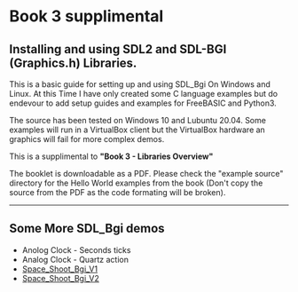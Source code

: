 # Book 3 supplimental
## Installing and using SDL2 and SDL-BGI (Graphics.h) Libraries.

This is a basic guide for setting up and using SDL_Bgi On Windows and Linux. At this Time I have only created some C language examples but do endevour to add setup guides and examples for FreeBASIC and Python3.

The source has been tested on Windows 10 and Lubuntu 20.04. Some examples will run in a VirtualBox client but the VirtualBox hardware an graphics will fail for more complex demos.

This is a supplimental to **"Book 3 - Libraries Overview"**

The booklet is downloadable as a PDF. Please check the "example source" directory for the Hello World examples from the book (Don't copy the source from the PDF as the code formating will be broken).

---
## Some More SDL_Bgi demos  

* Anolog Clock - Seconds ticks  
* Analog Clock - Quartz action  
* [Space_Shoot_Bgi_V1](https://github.com/Axle-Ozz-i-sofT/Space_Shoot_Bgi_V1)  
* [Space_Shoot_Bgi_V2](https://github.com/Axle-Ozz-i-sofT/Space_Shoot_Bgi_V2)  
